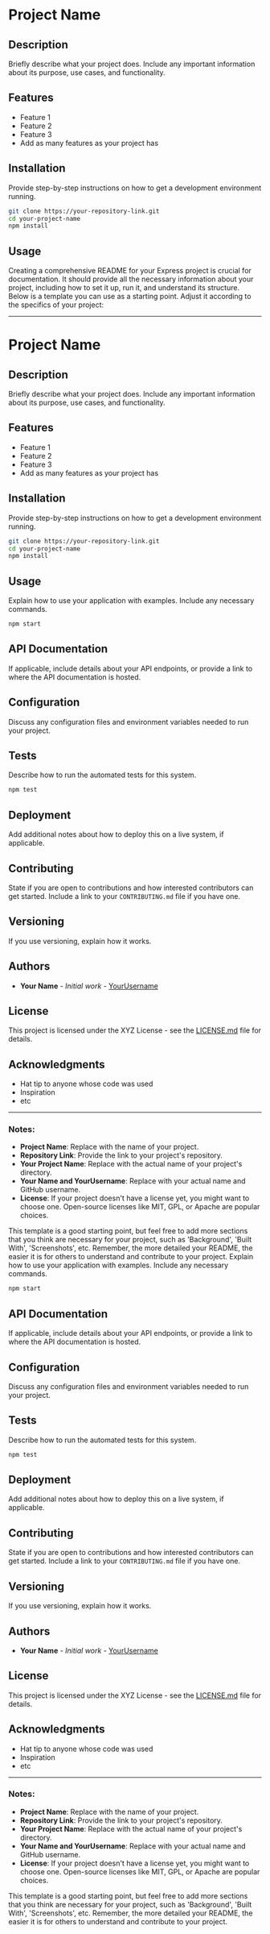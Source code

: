 # Project Name

## Description

Briefly describe what your project does. Include any important information about its purpose, use cases, and functionality.

## Features

- Feature 1
- Feature 2
- Feature 3
- Add as many features as your project has

## Installation

Provide step-by-step instructions on how to get a development environment running.

```bash
git clone https://your-repository-link.git
cd your-project-name
npm install
```

## Usage
Creating a comprehensive README for your Express project is crucial for documentation. It should provide all the necessary information about your project, including how to set it up, run it, and understand its structure. Below is a template you can use as a starting point. Adjust it according to the specifics of your project:

---

# Project Name

## Description

Briefly describe what your project does. Include any important information about its purpose, use cases, and functionality.

## Features

- Feature 1
- Feature 2
- Feature 3
- Add as many features as your project has

## Installation

Provide step-by-step instructions on how to get a development environment running.

```bash
git clone https://your-repository-link.git
cd your-project-name
npm install
```

## Usage

Explain how to use your application with examples. Include any necessary commands.

```bash
npm start
```

## API Documentation

If applicable, include details about your API endpoints, or provide a link to where the API documentation is hosted.

## Configuration

Discuss any configuration files and environment variables needed to run your project.

## Tests

Describe how to run the automated tests for this system.

```bash
npm test
```

## Deployment

Add additional notes about how to deploy this on a live system, if applicable.

## Contributing

State if you are open to contributions and how interested contributors can get started. Include a link to your `CONTRIBUTING.md` file if you have one.

## Versioning

If you use versioning, explain how it works.

## Authors

- **Your Name** - _Initial work_ - [YourUsername](https://github.com/YourUsername)

## License

This project is licensed under the XYZ License - see the [LICENSE.md](LICENSE.md) file for details.

## Acknowledgments

- Hat tip to anyone whose code was used
- Inspiration
- etc

---

### Notes:

- **Project Name**: Replace with the name of your project.
- **Repository Link**: Provide the link to your project's repository.
- **Your Project Name**: Replace with the actual name of your project's directory.
- **Your Name and YourUsername**: Replace with your actual name and GitHub username.
- **License**: If your project doesn't have a license yet, you might want to choose one. Open-source licenses like MIT, GPL, or Apache are popular choices.

This template is a good starting point, but feel free to add more sections that you think are necessary for your project, such as 'Background', 'Built With', 'Screenshots', etc. Remember, the more detailed your README, the easier it is for others to understand and contribute to your project.
Explain how to use your application with examples. Include any necessary commands.

```bash
npm start
```

## API Documentation

If applicable, include details about your API endpoints, or provide a link to where the API documentation is hosted.

## Configuration

Discuss any configuration files and environment variables needed to run your project.

## Tests

Describe how to run the automated tests for this system.

```bash
npm test
```

## Deployment

Add additional notes about how to deploy this on a live system, if applicable.

## Contributing

State if you are open to contributions and how interested contributors can get started. Include a link to your `CONTRIBUTING.md` file if you have one.

## Versioning

If you use versioning, explain how it works.

## Authors

- **Your Name** - _Initial work_ - [YourUsername](https://github.com/YourUsername)

## License

This project is licensed under the XYZ License - see the [LICENSE.md](LICENSE.md) file for details.

## Acknowledgments

- Hat tip to anyone whose code was used
- Inspiration
- etc

---

### Notes:

- **Project Name**: Replace with the name of your project.
- **Repository Link**: Provide the link to your project's repository.
- **Your Project Name**: Replace with the actual name of your project's directory.
- **Your Name and YourUsername**: Replace with your actual name and GitHub username.
- **License**: If your project doesn't have a license yet, you might want to choose one. Open-source licenses like MIT, GPL, or Apache are popular choices.

This template is a good starting point, but feel free to add more sections that you think are necessary for your project, such as 'Background', 'Built With', 'Screenshots', etc. Remember, the more detailed your README, the easier it is for others to understand and contribute to your project.
